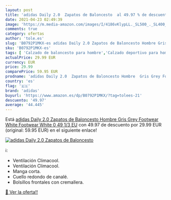 ```yaml
---
layout: post
title: 'adidas Daily 2.0  Zapatos de Baloncesto  al 49.97 % de descuento'
date: 2021-04-23 02:49:39
image: 'https://m.media-amazon.com/images/I/4186vKlypLL._SL500_._SL400_.jpg'
comments: true
category: ofertas
author: 'tole.es'
slug: 'B0792P1MKX-es adidas Daily 2.0 Zapatos de Baloncesto Hombre Gris Grey...'
sku: 'B0792P1MKX-es'
tags: [ 'Calzado de baloncesto para hombre','Calzado deportivo para hombre','Zapatillas y calzado deportivo para hombre','Zapatos','Zapatos para hombre','Zapatos y complementos','adidas','zapatos', ]
actualPrice: 29.99 EUR
currency: EUR
price: 29.99
comparePrice: 59.95 EUR
prodname: 'adidas Daily 2.0  Zapatos de Baloncesto Hombre  Gris Grey Footwear White Footwear White 0  49 1/3 EU'
country: 'es'
flag: '🇪🇸'
brand: 'adidas'
buyurl: 'https://www.amazon.es/dp/B0792P1MKX/?tag=tolees-21'
descuento: '49.97'
average: '44.445'
---
```


Está [adidas Daily 2.0  Zapatos de Baloncesto Hombre  Gris Grey Footwear White Footwear White 0  49 1/3 EU](https://www.amazon.es/dp/B0792P1MKX/?tag=tolees-21) con 49.97 de descuento por 29.99 EUR (original: 59.95 EUR) en el siguiente enlace!

[![adidas Daily 2.0  Zapatos de Baloncesto ](https://m.media-amazon.com/images/I/4186vKlypLL._SL500_._SL400_.jpg)](https://www.amazon.es/dp/B0792P1MKX/?tag=tolees-21)

ℹ️:

- Ventilación Climacool.
- Ventilación Climacool.
- Manga corta.
- Cuello redondo de canalé.
- Bolsillos frontales con cremallera.

[🛒 Ver la oferta!!](https://www.amazon.es/dp/B0792P1MKX/?tag=tolees-21)
